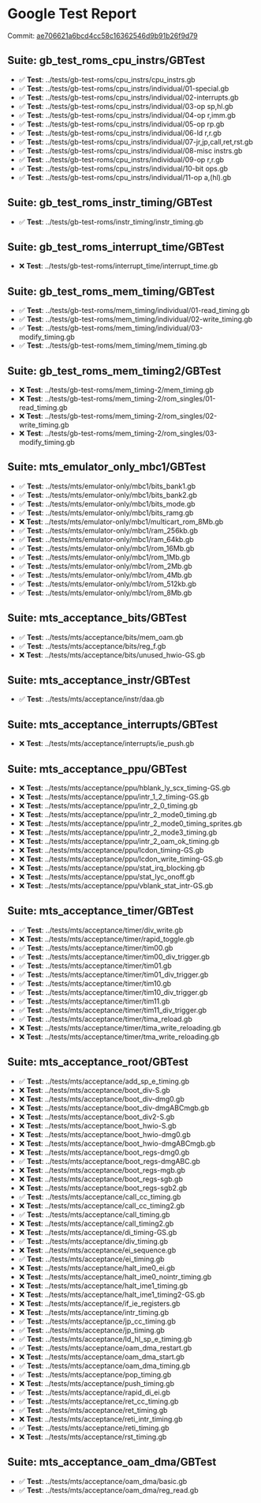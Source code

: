 # Google Test Report

Commit: [ae706621a6bcd4cc58c16362546d9b91b26f9d79](https://github.com/flylai/gameboy/commit/ae706621a6bcd4cc58c16362546d9b91b26f9d79)

## Suite: gb_test_roms_cpu_instrs/GBTest
- ✅ **Test**: ../tests/gb-test-roms/cpu_instrs/cpu_instrs.gb
- ✅ **Test**: ../tests/gb-test-roms/cpu_instrs/individual/01-special.gb
- ✅ **Test**: ../tests/gb-test-roms/cpu_instrs/individual/02-interrupts.gb
- ✅ **Test**: ../tests/gb-test-roms/cpu_instrs/individual/03-op sp,hl.gb
- ✅ **Test**: ../tests/gb-test-roms/cpu_instrs/individual/04-op r,imm.gb
- ✅ **Test**: ../tests/gb-test-roms/cpu_instrs/individual/05-op rp.gb
- ✅ **Test**: ../tests/gb-test-roms/cpu_instrs/individual/06-ld r,r.gb
- ✅ **Test**: ../tests/gb-test-roms/cpu_instrs/individual/07-jr,jp,call,ret,rst.gb
- ✅ **Test**: ../tests/gb-test-roms/cpu_instrs/individual/08-misc instrs.gb
- ✅ **Test**: ../tests/gb-test-roms/cpu_instrs/individual/09-op r,r.gb
- ✅ **Test**: ../tests/gb-test-roms/cpu_instrs/individual/10-bit ops.gb
- ✅ **Test**: ../tests/gb-test-roms/cpu_instrs/individual/11-op a,(hl).gb
## Suite: gb_test_roms_instr_timing/GBTest
- ✅ **Test**: ../tests/gb-test-roms/instr_timing/instr_timing.gb
## Suite: gb_test_roms_interrupt_time/GBTest
- ❌ **Test**: ../tests/gb-test-roms/interrupt_time/interrupt_time.gb
## Suite: gb_test_roms_mem_timing/GBTest
- ✅ **Test**: ../tests/gb-test-roms/mem_timing/individual/01-read_timing.gb
- ✅ **Test**: ../tests/gb-test-roms/mem_timing/individual/02-write_timing.gb
- ✅ **Test**: ../tests/gb-test-roms/mem_timing/individual/03-modify_timing.gb
- ✅ **Test**: ../tests/gb-test-roms/mem_timing/mem_timing.gb
## Suite: gb_test_roms_mem_timing2/GBTest
- ❌ **Test**: ../tests/gb-test-roms/mem_timing-2/mem_timing.gb
- ❌ **Test**: ../tests/gb-test-roms/mem_timing-2/rom_singles/01-read_timing.gb
- ❌ **Test**: ../tests/gb-test-roms/mem_timing-2/rom_singles/02-write_timing.gb
- ❌ **Test**: ../tests/gb-test-roms/mem_timing-2/rom_singles/03-modify_timing.gb
## Suite: mts_emulator_only_mbc1/GBTest
- ✅ **Test**: ../tests/mts/emulator-only/mbc1/bits_bank1.gb
- ✅ **Test**: ../tests/mts/emulator-only/mbc1/bits_bank2.gb
- ✅ **Test**: ../tests/mts/emulator-only/mbc1/bits_mode.gb
- ✅ **Test**: ../tests/mts/emulator-only/mbc1/bits_ramg.gb
- ❌ **Test**: ../tests/mts/emulator-only/mbc1/multicart_rom_8Mb.gb
- ✅ **Test**: ../tests/mts/emulator-only/mbc1/ram_256kb.gb
- ✅ **Test**: ../tests/mts/emulator-only/mbc1/ram_64kb.gb
- ✅ **Test**: ../tests/mts/emulator-only/mbc1/rom_16Mb.gb
- ✅ **Test**: ../tests/mts/emulator-only/mbc1/rom_1Mb.gb
- ✅ **Test**: ../tests/mts/emulator-only/mbc1/rom_2Mb.gb
- ✅ **Test**: ../tests/mts/emulator-only/mbc1/rom_4Mb.gb
- ✅ **Test**: ../tests/mts/emulator-only/mbc1/rom_512kb.gb
- ✅ **Test**: ../tests/mts/emulator-only/mbc1/rom_8Mb.gb
## Suite: mts_acceptance_bits/GBTest
- ✅ **Test**: ../tests/mts/acceptance/bits/mem_oam.gb
- ✅ **Test**: ../tests/mts/acceptance/bits/reg_f.gb
- ❌ **Test**: ../tests/mts/acceptance/bits/unused_hwio-GS.gb
## Suite: mts_acceptance_instr/GBTest
- ✅ **Test**: ../tests/mts/acceptance/instr/daa.gb
## Suite: mts_acceptance_interrupts/GBTest
- ❌ **Test**: ../tests/mts/acceptance/interrupts/ie_push.gb
## Suite: mts_acceptance_ppu/GBTest
- ❌ **Test**: ../tests/mts/acceptance/ppu/hblank_ly_scx_timing-GS.gb
- ❌ **Test**: ../tests/mts/acceptance/ppu/intr_1_2_timing-GS.gb
- ❌ **Test**: ../tests/mts/acceptance/ppu/intr_2_0_timing.gb
- ❌ **Test**: ../tests/mts/acceptance/ppu/intr_2_mode0_timing.gb
- ❌ **Test**: ../tests/mts/acceptance/ppu/intr_2_mode0_timing_sprites.gb
- ❌ **Test**: ../tests/mts/acceptance/ppu/intr_2_mode3_timing.gb
- ❌ **Test**: ../tests/mts/acceptance/ppu/intr_2_oam_ok_timing.gb
- ❌ **Test**: ../tests/mts/acceptance/ppu/lcdon_timing-GS.gb
- ❌ **Test**: ../tests/mts/acceptance/ppu/lcdon_write_timing-GS.gb
- ❌ **Test**: ../tests/mts/acceptance/ppu/stat_irq_blocking.gb
- ❌ **Test**: ../tests/mts/acceptance/ppu/stat_lyc_onoff.gb
- ❌ **Test**: ../tests/mts/acceptance/ppu/vblank_stat_intr-GS.gb
## Suite: mts_acceptance_timer/GBTest
- ✅ **Test**: ../tests/mts/acceptance/timer/div_write.gb
- ❌ **Test**: ../tests/mts/acceptance/timer/rapid_toggle.gb
- ✅ **Test**: ../tests/mts/acceptance/timer/tim00.gb
- ✅ **Test**: ../tests/mts/acceptance/timer/tim00_div_trigger.gb
- ✅ **Test**: ../tests/mts/acceptance/timer/tim01.gb
- ✅ **Test**: ../tests/mts/acceptance/timer/tim01_div_trigger.gb
- ✅ **Test**: ../tests/mts/acceptance/timer/tim10.gb
- ✅ **Test**: ../tests/mts/acceptance/timer/tim10_div_trigger.gb
- ✅ **Test**: ../tests/mts/acceptance/timer/tim11.gb
- ✅ **Test**: ../tests/mts/acceptance/timer/tim11_div_trigger.gb
- ✅ **Test**: ../tests/mts/acceptance/timer/tima_reload.gb
- ❌ **Test**: ../tests/mts/acceptance/timer/tima_write_reloading.gb
- ❌ **Test**: ../tests/mts/acceptance/timer/tma_write_reloading.gb
## Suite: mts_acceptance_root/GBTest
- ✅ **Test**: ../tests/mts/acceptance/add_sp_e_timing.gb
- ❌ **Test**: ../tests/mts/acceptance/boot_div-S.gb
- ❌ **Test**: ../tests/mts/acceptance/boot_div-dmg0.gb
- ❌ **Test**: ../tests/mts/acceptance/boot_div-dmgABCmgb.gb
- ❌ **Test**: ../tests/mts/acceptance/boot_div2-S.gb
- ❌ **Test**: ../tests/mts/acceptance/boot_hwio-S.gb
- ❌ **Test**: ../tests/mts/acceptance/boot_hwio-dmg0.gb
- ❌ **Test**: ../tests/mts/acceptance/boot_hwio-dmgABCmgb.gb
- ❌ **Test**: ../tests/mts/acceptance/boot_regs-dmg0.gb
- ✅ **Test**: ../tests/mts/acceptance/boot_regs-dmgABC.gb
- ❌ **Test**: ../tests/mts/acceptance/boot_regs-mgb.gb
- ❌ **Test**: ../tests/mts/acceptance/boot_regs-sgb.gb
- ❌ **Test**: ../tests/mts/acceptance/boot_regs-sgb2.gb
- ✅ **Test**: ../tests/mts/acceptance/call_cc_timing.gb
- ❌ **Test**: ../tests/mts/acceptance/call_cc_timing2.gb
- ✅ **Test**: ../tests/mts/acceptance/call_timing.gb
- ❌ **Test**: ../tests/mts/acceptance/call_timing2.gb
- ❌ **Test**: ../tests/mts/acceptance/di_timing-GS.gb
- ✅ **Test**: ../tests/mts/acceptance/div_timing.gb
- ❌ **Test**: ../tests/mts/acceptance/ei_sequence.gb
- ✅ **Test**: ../tests/mts/acceptance/ei_timing.gb
- ❌ **Test**: ../tests/mts/acceptance/halt_ime0_ei.gb
- ❌ **Test**: ../tests/mts/acceptance/halt_ime0_nointr_timing.gb
- ❌ **Test**: ../tests/mts/acceptance/halt_ime1_timing.gb
- ❌ **Test**: ../tests/mts/acceptance/halt_ime1_timing2-GS.gb
- ❌ **Test**: ../tests/mts/acceptance/if_ie_registers.gb
- ❌ **Test**: ../tests/mts/acceptance/intr_timing.gb
- ✅ **Test**: ../tests/mts/acceptance/jp_cc_timing.gb
- ✅ **Test**: ../tests/mts/acceptance/jp_timing.gb
- ✅ **Test**: ../tests/mts/acceptance/ld_hl_sp_e_timing.gb
- ✅ **Test**: ../tests/mts/acceptance/oam_dma_restart.gb
- ❌ **Test**: ../tests/mts/acceptance/oam_dma_start.gb
- ✅ **Test**: ../tests/mts/acceptance/oam_dma_timing.gb
- ✅ **Test**: ../tests/mts/acceptance/pop_timing.gb
- ❌ **Test**: ../tests/mts/acceptance/push_timing.gb
- ✅ **Test**: ../tests/mts/acceptance/rapid_di_ei.gb
- ✅ **Test**: ../tests/mts/acceptance/ret_cc_timing.gb
- ✅ **Test**: ../tests/mts/acceptance/ret_timing.gb
- ❌ **Test**: ../tests/mts/acceptance/reti_intr_timing.gb
- ✅ **Test**: ../tests/mts/acceptance/reti_timing.gb
- ❌ **Test**: ../tests/mts/acceptance/rst_timing.gb
## Suite: mts_acceptance_oam_dma/GBTest
- ✅ **Test**: ../tests/mts/acceptance/oam_dma/basic.gb
- ✅ **Test**: ../tests/mts/acceptance/oam_dma/reg_read.gb

